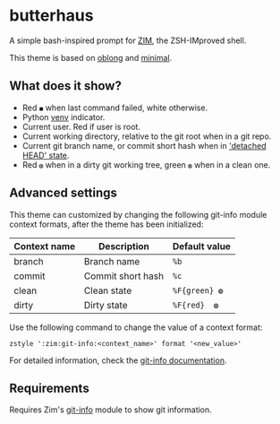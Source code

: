 # butterhaus

A simple bash-inspired prompt for [ZIM], the ZSH-IMproved shell.

This theme is based on [oblong](https://github.com/Ansimorph/oblong) and [minimal](https://github.com/zimfw/minimal).

## What does it show?

- Red `◼` when last command failed, white otherwise.
- Python [venv] indicator.
- Current user. Red if user is root.
- Current working directory, relative to the git root when in a git repo.
- Current git branch name, or commit short hash when in ['detached HEAD' state].
- Red `◍` when in a dirty git working tree, green `◍` when in a clean one.

## Advanced settings

This theme can customized by changing the following git-info module context
formats, after the theme has been initialized:

| Context name | Description       | Default value |
| ------------ | ----------------- | ------------- |
| branch       | Branch name       | `%b`          |
| commit       | Commit short hash | `%c`          |
| clean        | Clean state       | `%F{green} ◍` |
| dirty        | Dirty state       | `%F{red}  ◍`  |

Use the following command to change the value of a context format:

    zstyle ':zim:git-info:<context_name>' format '<new_value>'

For detailed information, check the [git-info documentation].

## Requirements

Requires Zim's [git-info] module to show git information.

['detached head' state]: http://gitfaq.org/articles/what-is-a-detached-head.html
[git-info documentation]: https://github.com/zimfw/git-info/blob/master/README.md#theming
[git-info]: https://github.com/zimfw/git-info
[zim]: https://github.com/zimfw/zimfw
[gitster]: https://github.com/zimfw/gitster
[basher]: https://gitlab.com/Spriithy/basher
[venv]: https://docs.python.org/3/library/venv.html
